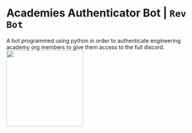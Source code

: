 # Academies Authenticator Bot | ``Rev Bot``
A bot programmed using python in order to authenticate engineering academy org members to give them access to the full discord. <br>
<img src="https://github.com/tsmith422/academies-authenticator-bot/assets/143378368/93bbd1e9-00cd-43e4-bfcf-96b6dcbf7129" width="200" height="200">
